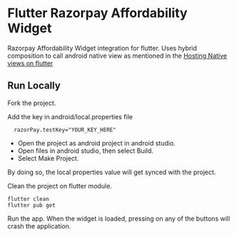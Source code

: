 # Flutter Razorpay Affordability Widget

Razorpay Affordability Widget integration for flutter. Uses hybrid composition to call android native view as mentioned in the [Hosting Native views on flutter](https://docs.flutter.dev/platform-integration/android/platform-views?tab=android-platform-views-kotlin-tab)

## Run Locally

Fork the project.

Add the key in android/local.properties file

```flutter
  razorPay.testKey="YOUR_KEY_HERE"
```

-  Open the project as android project in android studio.
-  Open files in android studio, then select Build.
-  Select Make Project.

By doing so, the local properties value will get synced with the project.

Clean the project on flutter module.

```flutter
flutter clean
flutter pub get
```
Run the app. When the widget is loaded, pressing on any of the buttons will crash the application.
